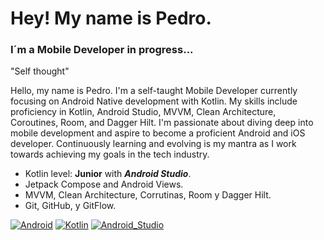 
# Hey! My name is Pedro.
### I´m a Mobile Developer in progress...



"Self thought"

Hello, my name is Pedro. I'm a self-taught Mobile Developer currently focusing on Android Native development with Kotlin. My skills include proficiency in Kotlin, Android Studio, MVVM, Clean Architecture, Coroutines, Room, and Dagger Hilt. I'm passionate about diving deep into mobile development and aspire to become a proficient Android and iOS developer. Continuously learning and evolving is my mantra as I work towards achieving my goals in the tech industry.



- Kotlin level: **Junior** with ***Android Studio***.
- Jetpack Compose and Android Views.
- MVVM, Clean Architecture, Corrutinas, Room y Dagger Hilt.
- Git, GitHub, y GitFlow.

[![Android](https://img.shields.io/badge/Android-3DDC84?style=for-the-badge&logo=android&logoColor=white&labelColor=101010)]()
[![Kotlin](https://img.shields.io/badge/Kotlin-0095D5?style=for-the-badge&logo=kotlin&logoColor=white&labelColor=101010)]()
[![Android_Studio](https://img.shields.io/badge/Android_Studio-3DDC84?style=for-the-badge&logo=android-studio&logoColor=white&labelColor=101010)]()
</br>

